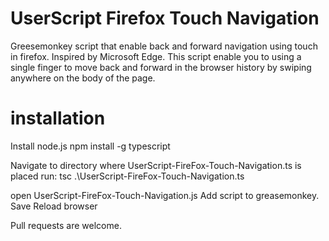 # UserScript Firefox Touch Navigation
Greesemonkey script that enable back and forward navigation using touch in firefox. Inspired by Microsoft Edge.
This script enable you to using a single finger to move back and forward in the browser history by swiping anywhere on the body of the page.

installation
=============

Install node.js
npm install -g typescript

Navigate to directory where UserScript-FireFox-Touch-Navigation.ts is placed
run: tsc .\UserScript-FireFox-Touch-Navigation.ts

open UserScript-FireFox-Touch-Navigation.js
Add script to greasemonkey.
Save
Reload browser



Pull requests are welcome. 
